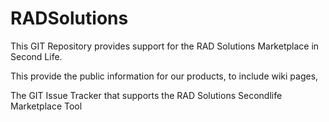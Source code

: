 # RADSolutions

This GIT Repository provides support for the RAD Solutions Marketplace in Second Life.

This provide the public information for our products, to include wiki pages, 

The GIT Issue Tracker that supports the RAD Solutions Secondlife Marketplace Tool
